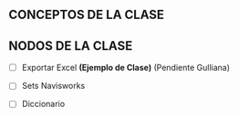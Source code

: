 ## CONCEPTOS DE LA CLASE


## NODOS DE LA CLASE

- [ ] Exportar Excel **(Ejemplo de Clase)** (Pendiente Gulliana)

- [ ] Sets Navisworks
- [ ] Diccionario 



